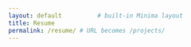 ```yaml
---
layout: default          # built-in Minima layout
title: Resume
permalink: /resume/ # URL becomes /projects/
---
```


